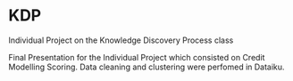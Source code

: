 # KDP
Individual Project on the Knowledge Discovery Process class 

Final Presentation for the Individual Project which consisted on Credit Modelling Scoring.
Data cleaning and clustering were perfomed in Dataiku.
